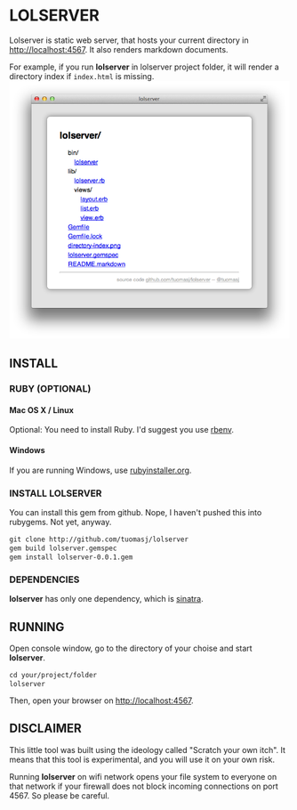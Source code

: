 # LOLSERVER #

Lolserver is static web server, that hosts your current directory in [http://localhost:4567](http://localhost:4567). It also renders markdown documents.

For example, if you run **lolserver** in lolserver project folder, it will render a directory index if ```index.html``` is missing.
![Directory Index](directory-index.png)

## INSTALL ##

### RUBY (OPTIONAL) ###

#### Mac OS X / Linux ####

Optional: You need to install Ruby. I'd suggest you use [rbenv](https://github.com/sstephenson/rbenv/).

#### Windows ####

If you are running Windows, use [rubyinstaller.org](http://rubyinstaller.org).

### INSTALL LOLSERVER ###

You can install this gem from github. Nope, I haven't pushed this into rubygems. Not yet, anyway.

```
git clone http://github.com/tuomasj/lolserver
gem build lolserver.gemspec
gem install lolserver-0.0.1.gem
```

### DEPENDENCIES ###

**lolserver** has only one dependency, which is [sinatra](http://sinatrarb.com).

## RUNNING ##

Open console window, go to the directory of your choise and start **lolserver**.

```
cd your/project/folder
lolserver
```

Then, open your browser on [http://localhost:4567](http://localhost:4567).

## DISCLAIMER ##

This little tool was built using the ideology called "Scratch your own itch".
It means that this tool is experimental, and you will use it on your own risk.

Running **lolserver** on wifi network opens your file system to everyone on that network if your firewall does not block incoming connections on port 4567. So please be careful.
